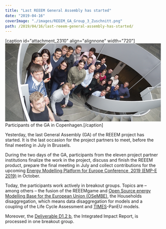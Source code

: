 ```yaml
---
title: "Last REEEM General Assembly has started"
date: "2019-04-16"
coverImage: "./images/REEEM_GA_Group_3_Zuschnitt.png"
path: /2019/04/16/last-reeem-general-assembly-has-started/
---
```


\[caption id="attachment\_2310" align="alignnone" width="720"\]![Participants of the GA in Copenhagen](./images/REEEM_GA_Group_3_Zuschnitt.png) Participants of the GA in Copenhagen.\[/caption\]

Yesterday, the last General Assembly (GA) of the REEEM project has started. It is the last occasion for the project partners to meet, before the final meeting in July in Brussels.

During the two days of the GA, participants from the eleven project partner institutions finalize the work in the project, discuss and finish the REEEM product, prepare the final meeting in July and collect contributions for the upcoming [Energy Modelling Platform for Europe Conference  2019 (EMP-E 2019)](http://www.energymodellingplatform.eu/home-emp-e-2019.html#) in October.

Today, the participants work actively in breakout groups. Topics are – among others – the fusion of the REEEMgame and [Open Source energy Modelling Base for the European Union (OSeMBE)](http://www.reeem.org/index.php/osemosys/), the Households disaggregation, which means data disaggregation for models and a coupling of the Life Cycle Assessment and [TIMES](http://www.reeem.org/index.php/times/)\-PanEU models.

Moreover, the [Deliverable D1.2 b](http://www.reeem.org/index.php/deliverables/), the Integrated Impact Report, is processed in one breakout group.
